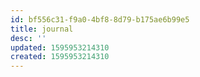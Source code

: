 ```yaml
---
id: bf556c31-f9a0-4bf8-8d79-b175ae6b99e5
title: journal
desc: ''
updated: 1595953214310
created: 1595953214310
---
```


